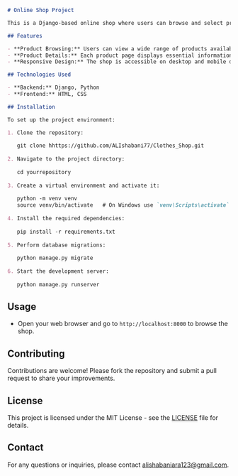 

```markdown
# Online Shop Project

This is a Django-based online shop where users can browse and select products, and view details such as size, price, and quantity.

## Features

- **Product Browsing:** Users can view a wide range of products available in different categories.
- **Product Details:** Each product page displays essential information including size, price, and quantity.
- **Responsive Design:** The shop is accessible on desktop and mobile devices using HTML and CSS.

## Technologies Used

- **Backend:** Django, Python
- **Frontend:** HTML, CSS

## Installation

To set up the project environment:

1. Clone the repository:
   
   git clone hhttps://github.com/ALIshabani77/Clothes_Shop.git
  
2. Navigate to the project directory:
  
   cd yourrepository
  
3. Create a virtual environment and activate it:
   
   python -m venv venv
   source venv/bin/activate   # On Windows use `venv\Scripts\activate`
  
4. Install the required dependencies:
  
   pip install -r requirements.txt
   
5. Perform database migrations:
   
   python manage.py migrate
   
6. Start the development server:
   
   python manage.py runserver
   ```

## Usage

- Open your web browser and go to `http://localhost:8000` to browse the shop.

## Contributing

Contributions are welcome! Please fork the repository and submit a pull request to share your improvements.

## License

This project is licensed under the MIT License - see the [LICENSE](LICENSE) file for details.

## Contact

For any questions or inquiries, please contact alishabaniara123@gmail.com.

```

